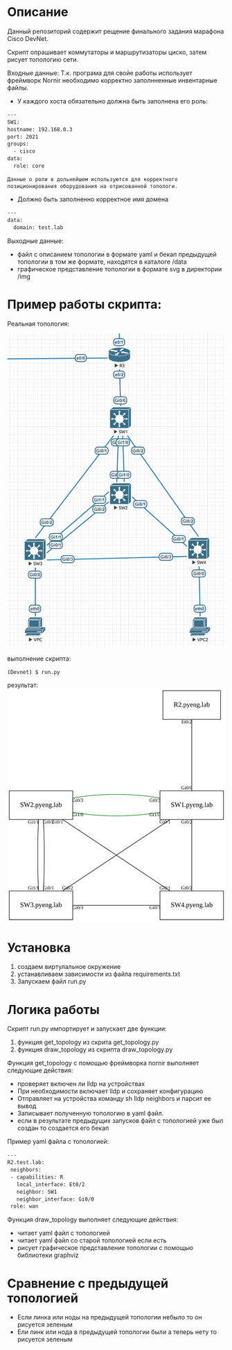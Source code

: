 # Описание
Данный репозиторий содержит рещение финального задания марафона Cisco DevNet.

Скрипт опрашивает коммутаторы и маршрутизаторы циско, затем рисует топологию сети.

Входные данные:
  Т.к. програма для свойе работы использует фреймворк Nornir необходимо корректно заполнненные инвентарные файлы.
   - У каждого хоста обязательно должна быть заполнена его роль:
  ```sh
  ---
  SW1:
  hostname: 192.168.0.3
  port: 2021
  groups:
    - cisco
  data:
    role: core
  ```
    Данные о роли в дольнейшем используются для корректного позиционирования оборудования на отрисованной топологи.  

   - Должно быть заполненно корректное имя домена
  ```sh
  ---
  data:
    domain: test.lab
  ```    


Выходные данные:
 - файл с описанием топологии в формате yaml и бекап предыдущей топологии в том же формате, находятся в каталоге /data
 - графическое представление топологии в формате svg в директории /img



# Пример работы скрипта:

Реальная топология:

![alt img](real_topology.PNG)

выполнение скрипта:
```sh
(Devnet) $ run.py
```

результат:
![alt img](img/draw_topology.svg)



# Установка

  1) создаем виртулальное окружение
  2) устанавливаем зависимости из файла requirements.txt
  3) Запускаем файл run.py



# Логика работы

Cкрипт run.py импортирует и запускает две функции:
  1) функция get_topology из скрита get_topology.py
  2) функция draw_topology из скрипта draw_topology.py


Функция get_topology с помощью фреймворка nornir выполняет следующие действия:
 - проверяет включен ли lldp на устройствах 
 - При необходимости включает lldp и сохраняет конфигурацию
 - Отправляет на устройства команду sh lldp neighbors и парсит ее вывод
 - Записывает полученную топологию в yaml файл.
 - если в результате предыдущих запусков файл с топологией уже был создан то создается его бекап


 Пример yaml файла с топологией:
 ```sh
 ---
 R2.test.lab:
  neighbors:
  - capabilities: R
    local_interface: Et0/2
    neighbor: SW1
    neighbor_interface: Gi0/0
  role: wan
  ```


Функция draw_topology выполняет следующие действия:
 - читает yaml файл с топологией
 - читает yaml файл со старой топологией если есть
 - рисует графическое представление топологии с помощью библиотеки graphviz


# Сравнение с предыдущей топологией
- Если линка или ноды на предыдущей топологии небыло то он рисуется зеленым
- Ели линк или нода в предыдущей топологии были а теперь нету то рисуется зеленым  